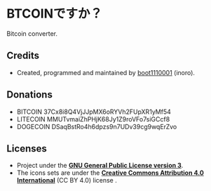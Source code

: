 # BTCOINですか？

Bitcoin converter.

## Credits

- Created, programmed and maintained by [boot1110001](https://github.com/boot1110001) (inoro).

## Donations

- BITCOIN  37Cx8i8Q4VjJJpMX6oRYVh2FUpXR1yMf54
- LITECOIN MMUTvmaiZhPHjK68Jy1Z9roVFo7siGCcf8
- DOGECOIN DSaqBstRo4h6dpzs9n7UDv39cg9wqErZvo

## Licenses

- Project under the __[GNU General Public License version 3](https://www.gnu.org/licenses/gpl.txt)__.
- The icons sets are under the __[Creative Commons Attribution 4.0 International](https://creativecommons.org/licenses/by/4.0/)__ (CC BY 4.0) license .
